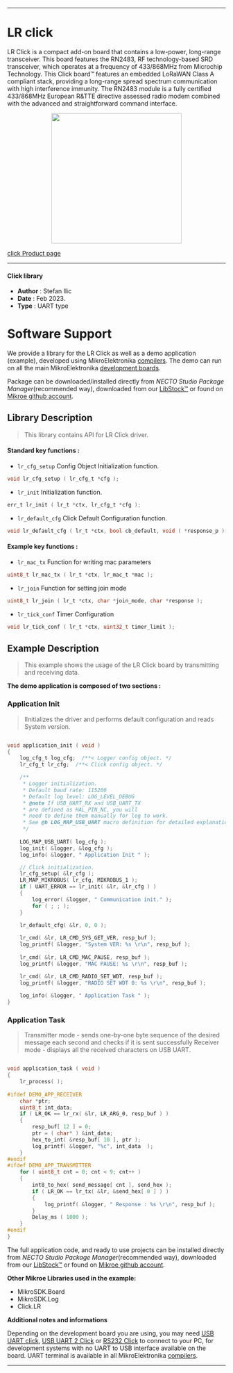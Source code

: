 
---
# LR click

LR Click is a compact add-on board that contains a low-power, long-range transceiver. This board features the RN2483, RF technology-based SRD transceiver, which operates at a frequency of 433/868MHz from Microchip Technology. This Click board™ features an embedded LoRaWAN Class A compliant stack, providing a long-range spread spectrum communication with high interference immunity. The RN2483 module is a fully certified 433/868MHz European R&TTE directive assessed radio modem combined with the advanced and straightforward command interface.

<p align="center">
  <img src="https://download.mikroe.com/images/click_for_ide/lr_click.png" height=300px>
</p>

[click Product page](https://www.mikroe.com/lr-click)

---


#### Click library

- **Author**        : Stefan Ilic
- **Date**          : Feb 2023.
- **Type**          : UART type


# Software Support

We provide a library for the LR Click
as well as a demo application (example), developed using MikroElektronika
[compilers](https://www.mikroe.com/necto-studio).
The demo can run on all the main MikroElektronika [development boards](https://www.mikroe.com/development-boards).

Package can be downloaded/installed directly from *NECTO Studio Package Manager*(recommended way), downloaded from our [LibStock&trade;](https://libstock.mikroe.com) or found on [Mikroe github account](https://github.com/MikroElektronika/mikrosdk_click_v2/tree/master/clicks).

## Library Description

> This library contains API for LR Click driver.

#### Standard key functions :

- `lr_cfg_setup` Config Object Initialization function.
```c
void lr_cfg_setup ( lr_cfg_t *cfg );
```

- `lr_init` Initialization function.
```c
err_t lr_init ( lr_t *ctx, lr_cfg_t *cfg );
```

- `lr_default_cfg` Click Default Configuration function.
```c
void lr_default_cfg ( lr_t *ctx, bool cb_default, void ( *response_p )( char *response ) );
```

#### Example key functions :

- `lr_mac_tx` Function for writing mac parameters
```c
uint8_t lr_mac_tx ( lr_t *ctx, lr_mac_t *mac );
```

- `lr_join` Function for setting join mode
```c
uint8_t lr_join ( lr_t *ctx, char *join_mode, char *response );
```

- `lr_tick_conf` Timer Configuration
```c
void lr_tick_conf ( lr_t *ctx, uint32_t timer_limit );
```

## Example Description

> This example shows the usage of the LR Click board by transmitting and receiving data.

**The demo application is composed of two sections :**

### Application Init

> IInitializes the driver and performs default configuration and reads System version.

```c

void application_init ( void ) 
{
    log_cfg_t log_cfg;  /**< Logger config object. */
    lr_cfg_t lr_cfg;  /**< Click config object. */

    /** 
     * Logger initialization.
     * Default baud rate: 115200
     * Default log level: LOG_LEVEL_DEBUG
     * @note If USB_UART_RX and USB_UART_TX 
     * are defined as HAL_PIN_NC, you will 
     * need to define them manually for log to work. 
     * See @b LOG_MAP_USB_UART macro definition for detailed explanation.
     */
    
    LOG_MAP_USB_UART( log_cfg );
    log_init( &logger, &log_cfg );
    log_info( &logger, " Application Init " );

    // Click initialization.
    lr_cfg_setup( &lr_cfg );
    LR_MAP_MIKROBUS( lr_cfg, MIKROBUS_1 );
    if ( UART_ERROR == lr_init( &lr, &lr_cfg ) ) 
    {
        log_error( &logger, " Communication init." );
        for ( ; ; );
    }
    
    lr_default_cfg( &lr, 0, 0 );

    lr_cmd( &lr, LR_CMD_SYS_GET_VER, resp_buf );
    log_printf( &logger, "System VER: %s \r\n", resp_buf );
    
    lr_cmd( &lr, LR_CMD_MAC_PAUSE, resp_buf );
    log_printf( &logger, "MAC PAUSE: %s \r\n", resp_buf );

    lr_cmd( &lr, LR_CMD_RADIO_SET_WDT, resp_buf );
    log_printf( &logger, "RADIO SET WDT 0: %s \r\n", resp_buf );
    
    log_info( &logger, " Application Task " );
}

```

### Application Task

> Transmitter mode - sends one-by-one byte sequence of the desired message each second and 
 checks if it is sent successfully
 Receiver mode - displays all the received characters on USB UART.

```c

void application_task ( void ) 
{
    lr_process( );
    
#ifdef DEMO_APP_RECEIVER
    char *ptr;
    uint8_t int_data;
    if ( LR_OK == lr_rx( &lr, LR_ARG_0, resp_buf ) ) 
    {
        resp_buf[ 12 ] = 0;
        ptr = ( char* ) &int_data;
        hex_to_int( &resp_buf[ 10 ], ptr );
        log_printf( &logger, "%c", int_data  );
    }
#endif
#ifdef DEMO_APP_TRANSMITTER
    for ( uint8_t cnt = 0; cnt < 9; cnt++ ) 
    {
        int8_to_hex( send_message[ cnt ], send_hex );
        if ( LR_OK == lr_tx( &lr, &send_hex[ 0 ] ) ) 
        {
            log_printf( &logger, " Response : %s \r\n", resp_buf );
        }
        Delay_ms ( 1000 );
    }
#endif
}

```


The full application code, and ready to use projects can be installed directly from *NECTO Studio Package Manager*(recommended way), downloaded from our [LibStock&trade;](https://libstock.mikroe.com) or found on [Mikroe github account](https://github.com/MikroElektronika/mikrosdk_click_v2/tree/master/clicks).

**Other Mikroe Libraries used in the example:**

- MikroSDK.Board
- MikroSDK.Log
- Click.LR

**Additional notes and informations**

Depending on the development board you are using, you may need
[USB UART click](https://www.mikroe.com/usb-uart-click),
[USB UART 2 Click](https://www.mikroe.com/usb-uart-2-click) or
[RS232 Click](https://www.mikroe.com/rs232-click) to connect to your PC, for
development systems with no UART to USB interface available on the board. UART
terminal is available in all MikroElektronika
[compilers](https://shop.mikroe.com/compilers).

---
